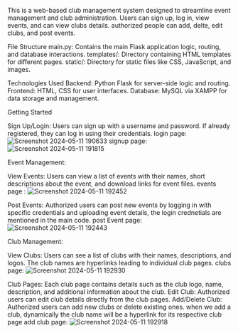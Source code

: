This is a web-based club management system designed to streamline event management and club administration. Users can sign up, log in, view events, and can view clubs details. authorized people can add, delte, edit clubs, and post events.

File Structure
main.py: Contains the main Flask application logic, routing, and database interactions.
templates/: Directory containing HTML templates for different pages.
static/: Directory for static files like CSS, JavaScript, and images.

Technologies Used
Backend: Python Flask for server-side logic and routing.
Frontend: HTML, CSS for user interfaces.
Database: MySQL via XAMPP for data storage and management.

Getting Started

Sign Up/Login:
Users can sign up with a username and password. If already registered, they can log in using their credentials.
login page: 
![Screenshot 2024-05-11 190633](https://github.com/sahithi-kanjarla/club-mangement-system/assets/139060052/8dfe2bd4-db0a-44c5-be3d-9e0ed095b8c4)
signup page: 
![Screenshot 2024-05-11 191815](https://github.com/sahithi-kanjarla/club-mangement-system/assets/139060052/9a35d37a-5369-41ec-9e14-8210a03c42b5)

Event Management:

View Events: Users can view a list of events with their names, short descriptions about the event, and download links for event files.
events page :
![Screenshot 2024-05-11 192452](https://github.com/sahithi-kanjarla/club-mangement-system/assets/139060052/919416de-d6a0-4afd-9b85-2ad4a15a9ed5)


Post Events: Authorized users can post new events by logging in with specific credentials and uploading event details, the login crednetials are mentioned in the main code.
post Event page: 
![Screenshot 2024-05-11 192443](https://github.com/sahithi-kanjarla/club-mangement-system/assets/139060052/79946e97-07db-4668-ab87-cb076a3774da)

Club Management:

View Clubs: Users can see a list of clubs with their names, descriptions, and logos. The club names are hyperlinks leading to individual club pages.
clubs page:
![Screenshot 2024-05-11 192930](https://github.com/sahithi-kanjarla/club-mangement-system/assets/139060052/8c6d96d6-7096-467b-91e0-8f5527285c0a)


Club Pages: Each club page contains details such as the club logo, name, description, and additional information about the club.
Edit Club: Authorized users can edit club details directly from the club pages.
Add/Delete Club: Authorized users can add new clubs or delete existing ones. when we add a club, dynamically the club name will be a hyperlink for its respective club page
add club page:
![Screenshot 2024-05-11 192918](https://github.com/sahithi-kanjarla/club-mangement-system/assets/139060052/91fda538-9e2a-4199-af1b-f04e9cc87fc0)



